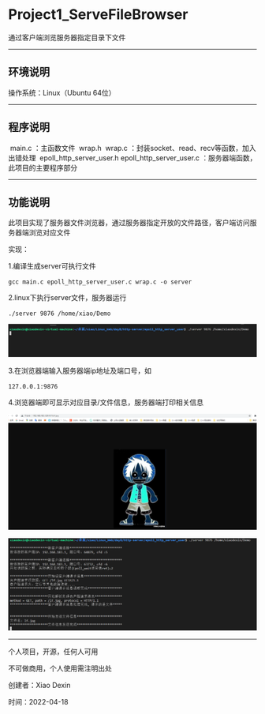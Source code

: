 # Project1_ServeFileBrowser
通过客户端浏览服务器指定目录下文件

*****************************************************************************************************************************************************************************************************************

## 环境说明

操作系统：Linux（Ubuntu 64位）

******************************************************
## 程序说明

​    main.c  ：主函数文件
​    wrap.h
​    wrap.c ：封装socket、read、recv等函数，加入出错处理
​    epoll_http_server_user.h
​    epoll_http_server_user.c  ：服务器端函数，此项目的主要程序部分

******************************************************
## 功能说明

此项目实现了服务器文件浏览器，通过服务器指定开放的文件路径，客户端访问服务器端浏览对应文件

实现：

1.编译生成server可执行文件

```shell
gcc main.c epoll_http_server_user.c wrap.c -o server
```

2.linux下执行server文件，服务器运行

```shell
./server 9876 /home/xiao/Demo
```

![image-20220419114112644](.\image-20220419114112644.png)

3.在浏览器端输入服务器端ip地址及端口号，如

```
127.0.0.1:9876
```

4.浏览器端即可显示对应目录/文件信息，服务器端打印相关信息

![image-20220419114139982](.\image-20220419114139982.png)

![image-20220419114203820](.\image-20220419114203820.png)

*************************************************************************************************************************************************************************************************************************

个人项目，开源，任何人可用

不可做商用，个人使用需注明出处

创建者：Xiao Dexin

时间：2022-04-18
